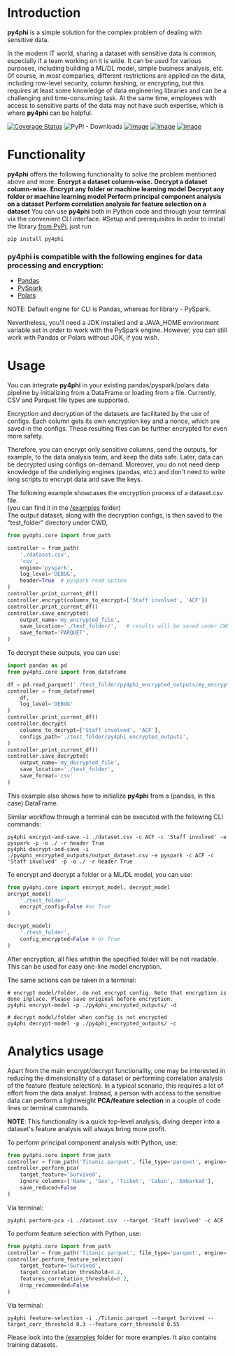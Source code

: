 # Introduction
**py4phi** is a simple solution for the complex problem of dealing with sensitive data.

In the modern IT world, sharing a dataset with sensitive data is common, especially if a team working on it is wide. It can be used for various purposes, including building a ML/DL model, simple business analysis, etc. Of course, in most companies, different restrictions are applied on the data, including row-level security, column hashing, or encrypting, but this requires at least some knowledge of data engineering libraries and can be  a challenging and time-consuming task. At the same time, employees with access to sensitive parts of the data may not have such expertise, which is where **py4phi** can be helpful.

[![Coverage Status](https://coveralls.io/repos/github/volodymyrkir/py4phi/badge.svg?branch=ci_update)](https://coveralls.io/github/volodymyrkir/py4phi?branch=ci_update)
![PyPI - Downloads](https://img.shields.io/pypi/dm/py4phi)
[![image](https://img.shields.io/pypi/v/py4phi.svg)](https://pypi.python.org/pypi/py4phi)
[![image](https://img.shields.io/pypi/l/py4phi.svg)](https://pypi.python.org/pypi/py4phi)
[![image](https://img.shields.io/pypi/pyversions/py4phi.svg)](https://pypi.python.org/pypi/py4phi)
# Functionality
**py4phi** offers the following functionality to solve the problem mentioned above and more:
**Encrypt a dataset column-wise.**
**Decrypt a dataset column-wise.**
**Encrypt any folder or machine learning model**
**Decrypt any folder or machine learning model**
**Perform principal component analysis on a dataset**
**Perform correlation analysis for feature selection on a dataset**
You can use **py4phi** both in Python code and through your terminal via the convenient CLI interface.
#Setup and prerequisites
In order to install the library [from PyPi](), just run
```shell
pip install py4phi
```

### **py4phi** is compatible with the following engines for data processing and encryption:
* [Pandas](https://github.com/pandas-dev/pandas)
* [PySpark](https://spark.apache.org/docs/latest/api/python/index.html)
* [Polars](https://pola.rs/) 

NOTE: Default engine for CLI is Pandas, whereas for library - PySpark.

Nevertheless, you'll need a JDK installed and a JAVA_HOME environment variable set in order 
to work with the PySpark engine. 
However, you can still work with Pandas or Polars without JDK, if you wish.
# Usage
You can integrate **py4phi** in your existing pandas/pyspark/polars data pipeline by 
initializing from a DataFrame or loading from a file. Currently, CSV and Parquet 
file types are supported. 

Encryption and decryption of the datasets are facilitated by the use of configs.
Each column gets its own encryption key and a nonce, which are saved in the configs. These resulting files can be further encrypted for even more safety.

Therefore, you can encrypt only sensitive columns, send the outputs, for example, to the data analysis team,
and keep the data safe. Later, data can be decrypted using configs on-demand.
Moreover, you do not need deep knowledge of the underlying engines (pandas, etc.)
and don't need to write long scripts to encrypt data and save the keys. 

The following example showcases the encryption process of a dataset.csv file. \
(you can find it in the [/examples](https://github.com/volodymyrkir/py4phi/tree/main/examples) folder) \
The output dataset, along with the decryption configs, is then saved to the "test_folder" directory under CWD,

```python
from py4phi.core import from_path

controller = from_path(
    './dataset.csv',
    'csv',
    engine='pyspark',
    log_level='DEBUG',
    header=True  # pyspark read option
)
controller.print_current_df()
controller.encrypt(columns_to_encrypt=['Staff involved', 'ACF'])
controller.print_current_df()
controller.save_encrypted(
    output_name='my_encrypted_file',
    save_location='./test_folder/',   # results will be saved under CWD/test_folder/py4phi_encrypted_outputs
    save_format='PARQUET',
)

```

To decrypt these outputs, you can use:
```python
import pandas as pd
from py4phi.core import from_dataframe

df = pd.read_parquet('./test_folder/py4phi_encrypted_outputs/my_encrypted_file.parquet')
controller = from_dataframe(
    df,
    log_level='DEBUG'
)
controller.print_current_df()
controller.decrypt(
    columns_to_decrypt=['Staff involved', 'ACF'],
    configs_path='./test_folder/py4phi_encrypted_outputs', 
)
controller.print_current_df()
controller.save_decrypted(
    output_name='my_decrypted_file',
    save_location='./test_folder',
    save_format='csv'
)
```

This example also shows how to initialize **py4phi** from a (pandas, in this case) DataFrame.

Similar workflow through a terminal can be executed with the following CLI commands:
```shell
py4phi encrypt-and-save -i ./dataset.csv -c ACF -c 'Staff involved' -e pyspark -p -o ./ -r header True
py4phi decrypt-and-save -i ./py4phi_encrypted_outputs/output_dataset.csv -e pyspark -c ACF -c 'Staff involved' -p -o ./ -r header True
```

To encrypt and decrypt a folder or a ML/DL model, you can use:
```python
from py4phi.core import encrypt_model, decrypt_model
encrypt_model(
    './test_folder',
    encrypt_config=False #or True
)

decrypt_model(
    './test_folder',
    config_encrypted=False # or True
)
```
After encryption, all files whithin the specified folder will be not readable.
This can be used for easy one-line model encryption.

The same actions can be taken in a terminal:
```shell
# encrypt model/folder, do not encrypt config. Note that encryption is done inplace. Please save original before encryption.
py4phi encrypt-model -p ./py4phi_encrypted_outputs/ -d

# decrypt model/folder when config is not encrypted
py4phi decrypt-model -p ./py4phi_encrypted_outputs/ -c
```
# Analytics usage
Apart from the main encrypt/decrypt functionality, one may be interested in reducing
the dimensionality of a dataset or performing correlation analysis of the feature (feature selection).
In a typical scenario, this requires a lot of effort from the data analyst.
Instead, a person with access to the sensitive data 
can perform a lightweight **PCA/feature selection** in a couple of code lines or terminal commands.

**NOTE**: This functionality is a quick top-level analysis, diving deeper into a dataset's feature analysis will always bring more profit.

To perform principal component analysis with Python, use: 

```python
from py4phi.core import from_path
controller = from_path('Titanic.parquet', file_type='parquet', engine='pyspark')
controller.perform_pca(
    target_feature='Survived',
    ignore_columns=['Name', 'Sex', 'Ticket', 'Cabin', 'Embarked'],
    save_reduced=False
)
```

Via terminal:

```shell
py4phi perform-pca -i ./dataset.csv  --target 'Staff involved' -c ACF
```

To perform feature selection with Python, use: 

```python
from py4phi.core import from_path
controller = from_path('Titanic.parquet', file_type='parquet', engine='polars')
controller.perform_feature_selection(
    target_feature='Survived',
    target_correlation_threshold=0.2,
    features_correlation_threshold=0.2,
    drop_recommended=False
)
```

Via terminal:

```shell
py4phi feature-selection -i ./Titanic.parquet --target Survived --target_corr_threshold 0.3 --feature_corr_threshold 0.55
```

Please look into the [/examples](https://github.com/volodymyrkir/py4phi/tree/main/examples) folder for more examples.
It also contains training datasets.
